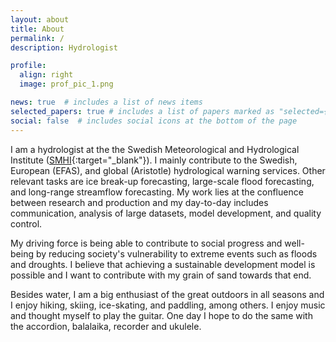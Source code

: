 ```yaml
---
layout: about
title: About
permalink: /
description: Hydrologist

profile:
  align: right
  image: prof_pic_1.png

news: true  # includes a list of news items
selected_papers: true # includes a list of papers marked as "selected={true}"
social: false  # includes social icons at the bottom of the page
---
```


I am a hydrologist at the the Swedish Meteorological and Hydrological Institute ([SMHI](https://www.smhi.se){:target="\_blank"}). I mainly contribute to the Swedish, European (EFAS), and global (Aristotle) hydrological warning services. Other relevant tasks are ice break-up forecasting, large-scale flood forecasting, and long-range streamflow forecasting. My work lies at the confluence between research and production and my day-to-day includes communication, analysis of large datasets, model development, and quality control. 

My driving force is being able to contribute to social progress and well-being by reducing society's vulnerability to extreme events such as floods and droughts. I believe that achieving a sustainable development model is possible and I want to contribute with my grain of sand towards that end.

Besides water, I am a big enthusiast of the great outdoors in all seasons and I enjoy hiking, skiing, ice-skating, and paddling, among others. I enjoy music and thought myself to play the guitar. One day I hope to do the same with the accordion, balalaika, recorder and ukulele.
